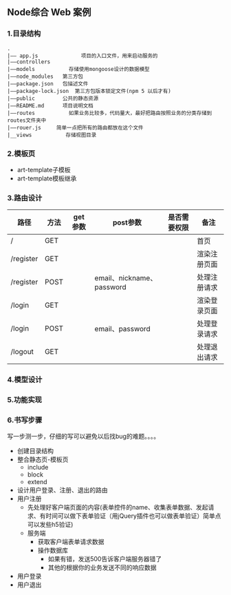 ## Node综合 Web 案例

### 1.目录结构

```shell
.
|—— app.js				项目的入口文件，用来启动服务的
|——controllers
|——models			存储使用mongoose设计的数据模型
|——node_modules   第三方包
|——package.json   包描述文件
|——package-lock.json  第三方包版本锁定文件(npm 5 以后才有)
|——public         公共的静态资源
|——README.md      项目说明文档
|——routes			如果业务比较多，代码量大，最好把路由按照业务的分类存储到routes文件夹中
|——rouer.js     简单一点把所有的路由都放在这个文件
|__views           存储视图目录
```



### 2.模板页

- art-template子模板
- art-template模板继承

### 3.路由设计

| 路径      | 方法 | get参数 | post参数                  | 是否需要权限 | 备注         |
| --------- | ---- | ------- | ------------------------- | ------------ | ------------ |
| /         | GET  |         |                           |              | 首页         |
| /register | GET  |         |                           |              | 渲染注册页面 |
| /register | POST |         | email、nickname、password |              | 处理注册请求 |
| /login    | GET  |         |                           |              | 渲染登录页面 |
| /login    | POST |         | email、password           |              | 处理登录请求 |
| /logout   | GET  |         |                           |              | 处理退出请求 |

### 4.模型设计

### 5.功能实现

### 6.书写步骤

写一步测一步，仔细的写可以避免以后找bug的难题。。。。

- 创建目录结构
- 整合静态页-模板页
  - include
  - block
  - extend
- 设计用户登录、注册、退出的路由
- 用户注册
  - 先处理好客户端页面的内容(表单控件的name、收集表单数据、发起请求、有时间可以做下表单验证（用jQuery插件也可以做表单验证）简单点可以发些h5验证)
  - 服务端
    - 获取客户端表单请求数据
    - 操作数据库
      - 如果有错，发送500告诉客户端服务器错了
      - 其他的根据你的业务发送不同的响应数据
- 用户登录
- 用户退出